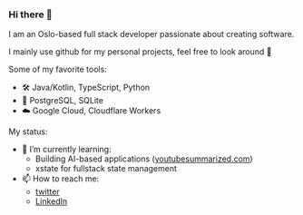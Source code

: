 ### Hi there 👋

I am an Oslo-based full stack developer passionate about creating software.

I mainly use github for my personal projects, feel free to look around 🧭

Some of my favorite tools:

- 🛠️ Java/Kotlin, TypeScript, Python
- 💾 PostgreSQL, SQLite
- ☁️ Google Cloud, Cloudflare Workers

My status:

- 🌱 I’m currently learning:
  - Building AI-based applications ([youtubesummarized.com](https://youtubesummarized.com))
  - xstate for fullstack state management
- 📫 How to reach me:
  - [twitter](https://twitter.com/jarlemathiesen)
  - [LinkedIn](https://www.linkedin.com/in/jarle-mathiesen/)
